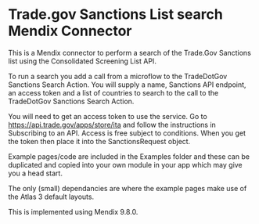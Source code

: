 # Trade.gov Sanctions List search Mendix Connector

This is a Mendix connector to perform a search of the Trade.Gov Sanctions list using the Consolidated Screening List API.

To run a search you add a call from a microflow to the TradeDotGov Sanctions Search Action. You will supply a name, Sanctions API endpoint, an access token and a list of countries to search to the call to the TradeDotGov Sanctions Search Action.

You will need to get an access token to use the service. Go to https://api.trade.gov/apps/store/ita and follow the instructions in Subscribing to an API. Access is free subject to conditions. When you get the token then place it into the SanctionsRequest object.

Example pages/code are included in the Examples folder and these can be duplicated and copied into your own module in your app which may give you a head start.

The only (small) dependancies are where the example pages make use of the Atlas 3 default layouts.

This is implemented using Mendix 9.8.0.
